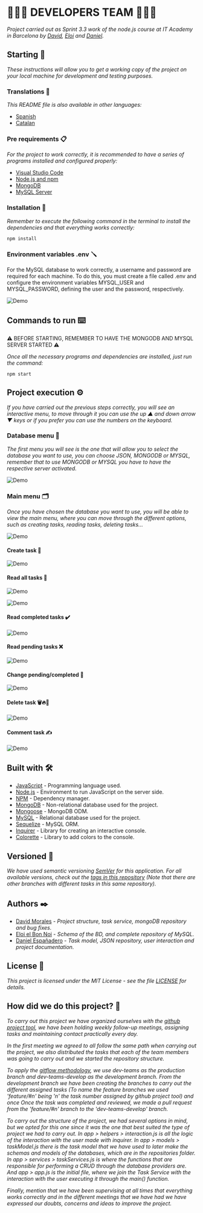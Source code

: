 # 🧑🏻‍💻 DEVELOPERS TEAM 🧑🏻‍💻

_Project carried out as Sprint 3.3 work of the node.js course at IT Academy in Barcelona by [David](https://github.com/dmoralesl), [Eloi](https://github.com/Eloielbonnoi) and [Daniel](https://github.com/DanielEspanadero)._

## Starting 🚀

_These instructions will allow you to get a working copy of the project on your local machine for development and testing purposes._

### Translations 💬

_This README file is also available in other languages:_
- [Spanish](https://github.com/DanielEspanadero/nodeInitialDemo/blob/dev-teams/docs/README-es.md)
- [Catalan](https://github.com/DanielEspanadero/nodeInitialDemo/blob/dev-teams/README-cat.md)

### Pre requirements 📋

_For the project to work correctly, it is recommended to have a series of programs installed and configured properly:_
- [Visual Studio Code](https://code.visualstudio.com/download)
- [Node.js and npm](https://nodejs.org/es/)
- [MongoDB](https://docs.mongodb.com/manual/installation/)
- [MySQL Server](https://dev.mysql.com/downloads/)

### Installation 🔧

_Remember to execute the following command in the terminal to install the dependencies and that everything works correctly:_
```
npm install
```

### Environment variables .env 🪛

For the MySQL database to work correctly, a username and password are required for each machine. To do this, you must create a file called .env and configure the environment variables MYSQL_USER and MYSQL_PASSWORD, defining the user and the password, respectively.

![Demo](https://github.com/DanielEspanadero/nodeInitialDemo/blob/feature/%2317/docs/dev-team-mysql-env.png)

## Commands to run ⌨️

⚠️ BEFORE STARTING, REMEMBER TO HAVE THE MONGODB AND MYSQL SERVER STARTED ⚠️

_Once all the necessary programs and dependencies are installed, just run the command:_
```
npm start
```

## Project execution ⚙️

_If you have carried out the previous steps correctly, you will see an interactive menu, to move through it you can use the up ▲ and down arrow ▼ keys or if you prefer you can use the numbers on the keyboard._

### Database menu 📀

_The first menu you will see is the one that will allow you to select the database you want to use, you can choose JSON, MONGODB or MYSQL, remember that to use MONGODB or MYSQL you have to have the respective server activated._

![Demo](https://github.com/DanielEspanadero/nodeInitialDemo/blob/feature/%2317/docs/dev-team-db.png)

### Main menu 🗂

_Once you have chosen the database you want to use, you will be able to view the main menu, where you can move through the different options, such as creating tasks, reading tasks, deleting tasks..._

![Demo](https://github.com/DanielEspanadero/nodeInitialDemo/blob/feature/%2317/docs/dev-team-main-menu.png)

#### Create task 📝

![Demo](https://github.com/DanielEspanadero/nodeInitialDemo/blob/feature/%2317/docs/dev-team-create-task.png)

#### Read all tasks 📖

![Demo](https://github.com/DanielEspanadero/nodeInitialDemo/blob/feature/%2317/docs/dev-team-read-all-tasks-1.png)

![Demo](https://github.com/DanielEspanadero/nodeInitialDemo/blob/feature/%2317/docs/dev-team-read-all-tasks-2.png)

#### Read completed tasks ✔️

![Demo](https://github.com/DanielEspanadero/nodeInitialDemo/blob/feature/%2317/docs/dev-team-read-completed-tasks.png)

#### Read pending tasks ❌

![Demo](https://github.com/DanielEspanadero/nodeInitialDemo/blob/feature/%2317/docs/dev-team-read-pending-tasks.png)

#### Change pending/completed 🚥

![Demo](https://github.com/DanielEspanadero/nodeInitialDemo/blob/feature/%2317/docs/dev-team-pending-completed.png)

#### Delete task 🗑🔥🧨

![Demo](https://github.com/DanielEspanadero/nodeInitialDemo/blob/feature/%2317/docs/dev-tem-delete-task.png)

#### Comment task ✍️

![Demo](https://github.com/DanielEspanadero/nodeInitialDemo/blob/feature/%2317/docs/dev-team-comment-task.png)

## Built with 🛠️
* [JavaScript](https://developer.mozilla.org/es/docs/Web/JavaScript) - Programming language used.
* [Node.js](https://nodejs.org/es/docs/) - Environment to run JavaScript on the server side.
* [NPM](https://www.npmjs.com/) - Dependency manager.
* [MongoDB](https://docs.mongodb.com/) - Non-relational database used for the project.
* [Mongoose](https://mongoosejs.com/docs/guide.html) - MongoDB ODM.
* [MySQL](https://dev.mysql.com/) - Relational database used for the project.
* [Sequelize](https://sequelize.org/) - MySQL ORM.
* [Inquirer](https://github.com/SBoudrias/Inquirer.js) - Library for creating an interactive console.
* [Colorette](https://github.com/jorgebucaran/colorette) - Library to add colors to the console.

## Versioned 📌
_We have used semantic versioning [SemVer](http://semver.org/) for this application. For all available versions, check out the [tags in this repository](https://github.com/DanielEspanadero/nodeInitialDemo/tree/dev-teams) (Note that there are other branches with different tasks in this same repository)._

## Authors ✒️
* [David Morales](https://github.com/dmoralesl) - *Project structure, task service, mongoDB repository and bug fixes.*
* [Eloi el Bon Noi](https://github.com/Eloielbonnoi) - *Schema of the BD, and complete repository of MySQL.*
* [Daniel Españadero](https://github.com/DanielEspanadero) - *Task model, JSON repository, user interaction and project documentation.*

## License 📄
_This project is licensed under the MIT License - see the file [LICENSE](https://github.com/DanielEspanadero/nodeInitialDemo/blob/dev-teams/LICENSE) for details._


## How did we do this project? 📝

_To carry out this project we have organized ourselves with the [github project tool](https://github.com/DanielEspanadero/nodeInitialDemo/projects/1), we have been holding weekly follow-up meetings, assigning tasks and maintaining contact practically every day._

_In the first meeting we agreed to all follow the same path when carrying out the project, we also distributed the tasks that each of the team members was going to carry out and we started the repository structure._

_To apply the [gitflow methodology](https://datasift.github.io/gitflow/IntroducingGitFlow.html), we use dev-teams as the production branch and dev-teams-develop as the development branch. From the development branch we have been creating the branches to carry out the different assigned tasks (To name the feature branches we used 'feature/#n' being 'n' the task number assigned by github project tool) and once Once the task was completed and reviewed, we made a pull request from the 'feature/#n' branch to the 'dev-teams-develop' branch._

_To carry out the structure of the project, we had several options in mind, but we opted for this one since it was the one that best suited the type of project we had to carry out. In app > helpers > interaction.js is all the logic of the interaction with the user made with inquirer. In app > models > taskModel.js there is the task model that we have used to later make the schemas and models of the databases, which are in the repositories folder. In app > services > taskServices.js is where the functions that are responsible for performing a CRUD through the database providers are. And app > app.js is the initial file, where we join the Task Service with the interaction with the user executing it through the main() function._

_Finally, mention that we have been supervising at all times that everything works correctly and in the different meetings that we have had we have expressed our doubts, concerns and ideas to improve the project._